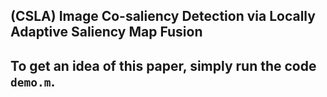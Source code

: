 ## (CSLA) Image Co-saliency Detection via Locally Adaptive Saliency Map Fusion
## To get an idea of this paper, simply run the code `demo.m`.
